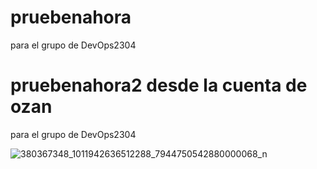 # pruebenahora
para el grupo de DevOps2304
 
# pruebenahora2 desde la cuenta de ozan
para el grupo de DevOps2304
 
















![380367348_1011942636512288_7944750542880000068_n](https://github.com/Alan-Puky/pruebenahora/assets/144397089/0285c730-f1c6-4d27-b050-f05ec7414297)
